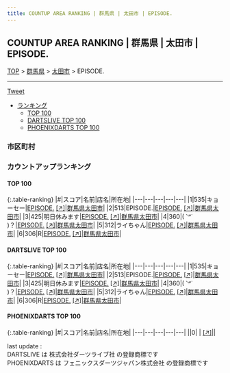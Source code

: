 ```yaml
---
title: COUNTUP AREA RANKING | 群馬県 | 太田市 | EPISODE.
---
```

## COUNTUP AREA RANKING | 群馬県 | 太田市 | EPISODE.

[TOP](/darts/rank/) > [群馬県](/darts/rank/群馬県/) > [太田市](/darts/rank/群馬県/太田市/) > EPISODE.

___

<a href="https://twitter.com/share?ref_src=twsrc%5Etfw" data-text="COUNTUP AREA RANKING | 群馬県太田市EPISODE." class="twitter-share-button" data-hashtags="DARTSLIVE,PHOENIXDARTS,darts,ダーツ" data-show-count="false">Tweet</a>

* [ランキング](#カウントアップランキング)
    * [TOP 100](#top-100)
    * [DARTSLIVE TOP 100](#dartslive-top-100)
    * [PHOENIXDARTS TOP 100](#phoenixdarts-top-100)

### 市区町村

<ul>

</ul>

### カウントアップランキング

#### TOP 100



{:.table-ranking}
|#|スコア|名前|店名|所在地|
|---|---|---|---|---|
|1|535|<span class="rank-name-dl">キョーセー</span>|<a href="/darts/rank/shops/6a98c2bf8d355afe0d9b047a20a7ba1e.html">EPISODE.</a> <a href="https://search.dartslive.com/jp/shop/6a98c2bf8d355afe0d9b047a20a7ba1e">[↗]</a>|<a href="/darts/rank/群馬県/太田市">群馬県太田市</a>|
|2|513|<span class="rank-name-dl">EPISODE.</span>|<a href="/darts/rank/shops/6a98c2bf8d355afe0d9b047a20a7ba1e.html">EPISODE.</a> <a href="https://search.dartslive.com/jp/shop/6a98c2bf8d355afe0d9b047a20a7ba1e">[↗]</a>|<a href="/darts/rank/群馬県/太田市">群馬県太田市</a>|
|3|425|<span class="rank-name-dl">明日休みます</span>|<a href="/darts/rank/shops/6a98c2bf8d355afe0d9b047a20a7ba1e.html">EPISODE.</a> <a href="https://search.dartslive.com/jp/shop/6a98c2bf8d355afe0d9b047a20a7ba1e">[↗]</a>|<a href="/darts/rank/群馬県/太田市">群馬県太田市</a>|
|4|360|<span class="rank-name-dl">( ˙꒳˙ )？</span>|<a href="/darts/rank/shops/6a98c2bf8d355afe0d9b047a20a7ba1e.html">EPISODE.</a> <a href="https://search.dartslive.com/jp/shop/6a98c2bf8d355afe0d9b047a20a7ba1e">[↗]</a>|<a href="/darts/rank/群馬県/太田市">群馬県太田市</a>|
|5|312|<span class="rank-name-dl">ライちゃん</span>|<a href="/darts/rank/shops/6a98c2bf8d355afe0d9b047a20a7ba1e.html">EPISODE.</a> <a href="https://search.dartslive.com/jp/shop/6a98c2bf8d355afe0d9b047a20a7ba1e">[↗]</a>|<a href="/darts/rank/群馬県/太田市">群馬県太田市</a>|
|6|306|<span class="rank-name-dl">R</span>|<a href="/darts/rank/shops/6a98c2bf8d355afe0d9b047a20a7ba1e.html">EPISODE.</a> <a href="https://search.dartslive.com/jp/shop/6a98c2bf8d355afe0d9b047a20a7ba1e">[↗]</a>|<a href="/darts/rank/群馬県/太田市">群馬県太田市</a>|


#### DARTSLIVE TOP 100



{:.table-ranking}
|#|スコア|名前|店名|所在地|
|---|---|---|---|---|
|1|535|<span class="rank-name-dl">キョーセー</span>|<a href="/darts/rank/shops/6a98c2bf8d355afe0d9b047a20a7ba1e.html">EPISODE.</a> <a href="https://search.dartslive.com/jp/shop/6a98c2bf8d355afe0d9b047a20a7ba1e">[↗]</a>|<a href="/darts/rank/群馬県/太田市">群馬県太田市</a>|
|2|513|<span class="rank-name-dl">EPISODE.</span>|<a href="/darts/rank/shops/6a98c2bf8d355afe0d9b047a20a7ba1e.html">EPISODE.</a> <a href="https://search.dartslive.com/jp/shop/6a98c2bf8d355afe0d9b047a20a7ba1e">[↗]</a>|<a href="/darts/rank/群馬県/太田市">群馬県太田市</a>|
|3|425|<span class="rank-name-dl">明日休みます</span>|<a href="/darts/rank/shops/6a98c2bf8d355afe0d9b047a20a7ba1e.html">EPISODE.</a> <a href="https://search.dartslive.com/jp/shop/6a98c2bf8d355afe0d9b047a20a7ba1e">[↗]</a>|<a href="/darts/rank/群馬県/太田市">群馬県太田市</a>|
|4|360|<span class="rank-name-dl">( ˙꒳˙ )？</span>|<a href="/darts/rank/shops/6a98c2bf8d355afe0d9b047a20a7ba1e.html">EPISODE.</a> <a href="https://search.dartslive.com/jp/shop/6a98c2bf8d355afe0d9b047a20a7ba1e">[↗]</a>|<a href="/darts/rank/群馬県/太田市">群馬県太田市</a>|
|5|312|<span class="rank-name-dl">ライちゃん</span>|<a href="/darts/rank/shops/6a98c2bf8d355afe0d9b047a20a7ba1e.html">EPISODE.</a> <a href="https://search.dartslive.com/jp/shop/6a98c2bf8d355afe0d9b047a20a7ba1e">[↗]</a>|<a href="/darts/rank/群馬県/太田市">群馬県太田市</a>|
|6|306|<span class="rank-name-dl">R</span>|<a href="/darts/rank/shops/6a98c2bf8d355afe0d9b047a20a7ba1e.html">EPISODE.</a> <a href="https://search.dartslive.com/jp/shop/6a98c2bf8d355afe0d9b047a20a7ba1e">[↗]</a>|<a href="/darts/rank/群馬県/太田市">群馬県太田市</a>|


#### PHOENIXDARTS TOP 100



{:.table-ranking}
|#|スコア|名前|店名|所在地|
|---|---|---|---|---|
||0|<span class="rank-name-dl"> </span>|<a href="/darts/rank/shops/.html"></a> <a href="">[↗]</a>|<a href="/darts/rank//"></a>|


<div class="footer border-top border-gray-light mt-5 pt-3 text-right text-gray">
    last update : <span style="font-weight: italic" id="foot_last_modified"></span><br />
    DARTSLIVE は 株式会社ダーツライブ社 の登録商標です<br />
    PHOENIXDARTS は フェニックスダーツジャパン株式会社 の登録商標です<br />
</div>

<script src="https://cdnjs.cloudflare.com/ajax/libs/jquery.tablesorter/2.31.3/js/jquery.tablesorter.min.js" integrity="sha512-qzgd5cYSZcosqpzpn7zF2ZId8f/8CHmFKZ8j7mU4OUXTNRd5g+ZHBPsgKEwoqxCtdQvExE5LprwwPAgoicguNg==" crossorigin="anonymous" referrerpolicy="no-referrer"></script>
<link rel="stylesheet" href="https://cdnjs.cloudflare.com/ajax/libs/jquery.tablesorter/2.31.3/css/theme.default.min.css" integrity="sha512-wghhOJkjQX0Lh3NSWvNKeZ0ZpNn+SPVXX1Qyc9OCaogADktxrBiBdKGDoqVUOyhStvMBmJQ8ZdMHiR3wuEq8+w==" crossorigin="anonymous" referrerpolicy="no-referrer" />
<script>
$(function() {
    $(".table-ranking").tablesorter({sortList:[[0, 0]]});
    $("#foot_last_modified").text(formatDate(new Date(document.lastModified), 'yyyy-MM-dd HH:mm:ss'));
});
</script>

<script async src="https://platform.twitter.com/widgets.js" charset="utf-8"></script>